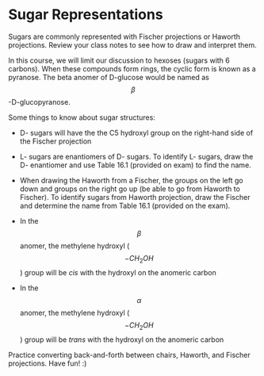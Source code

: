 # Sugar Representations


Sugars are commonly represented with Fischer projections or Haworth projections.  Review your class notes to see how to draw and interpret them.

In this course, we will limit our discussion to hexoses (sugars with 6 carbons).  When these compounds form rings, the cyclic form is known as a pyranose. The beta anomer of D-glucose would be named as $$\beta$$-D-glucopyranose.


Some things to know about sugar structures:

* D- sugars will have the the C5 hydroxyl group on the right-hand side of the Fischer projection

* L- sugars are enantiomers of D- sugars.  To identify L- sugars, draw the D- enantiomer and use Table 16.1 (provided on exam) to find the name.

* When drawing the Haworth from a Fischer, the groups on the left go down and groups on the right go up (be able to go from Haworth to Fischer).  To identify sugars from Haworth projection, draw the Fischer and determine the name from Table 16.1 (provided on the exam).

* In the $$\beta$$ anomer, the methylene hydroxyl ($$-CH_2OH$$) group will be _cis_ with the hydroxyl on the anomeric carbon

* In the $$\alpha$$ anomer, the methylene hydroxyl ($$-CH_2OH$$) group will be _trans_ with the hydroxyl on the anomeric carbon


Practice converting back-and-forth between chairs, Haworth, and Fischer projections.  Have fun! :)



